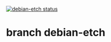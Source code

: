 [![debian-etch status](https://api.cirrus-ci.com/github/hilbix/cirrus.svg?branch=debian-etch)](https://cirrus-ci.com/github/hilbix/cirrus/debian-etch)

# branch debian-etch

